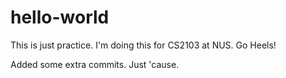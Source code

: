 # hello-world

This is just practice. I'm doing this for CS2103 at NUS. Go Heels!

Added some extra commits. Just 'cause.
